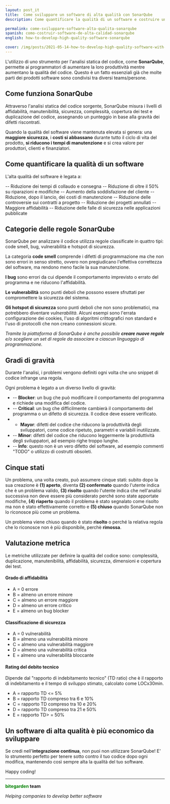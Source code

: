 ```yaml
---
layout: post_it
title:  Come sviluppare un software di alta qualità con SonarQube
description: Come quantificare la qualità di un software e costruire un prodotto di alta qualità.

permalink: come-sviluppare-software-alta-qualita-sonarqube
spanish: como-costruir-software-de-alta-calidad-sonarqube
english: how-to-develop-high-quality-software-sonarqube

cover: /img/posts/2021-05-14-how-to-develop-high-quality-software-with-sonarqube-thumb.png
---
```


L'utilizzo di uno strumento per l'analisi statica del codice, come **SonarQube**, permette ai programmatori di aumentare la loro produttività mentre aumentano la qualità del codice. Questo è un fatto essenziali già che molte parti dei prodotti software sono condivisi tra diversi teams/persone.

## Come funziona SonarQube

Attraverso l'analisi statica del codice sorgente, SonarQube misura i livelli di affidabilità, manutenibilità, sicurezza, complessità, copertura dei test e duplicazione del codice, assegnando un punteggio in base alla gravità dei difetti riscontrati.

Quando la qualità del software viene mantenuta elevata si genera: una **maggiore sicurezza**, i **costi si abbassano** durante tutto il ciclo di vita del prodotto, **si riducono i tempi di manutenzione** e si crea valore per produttori, clienti e finanziatori.

## Come quantificare la qualità di un software

L'alta qualità del software è legata a:

-- Riduzione dei tempi di collaudo e consegna
-- Riduzione di oltre il 50% su riparazioni e modifiche
-- Aumento della soddisfazione del cliente
-- Riduzione, dopo il lancio, dei costi di manutenzione
-- Riduzione delle controversie sui contratti a progetto
-- Riduzione dei progetti annullati
-- Maggiore affidabilità
-- Riduzione delle falle di sicurezza nelle applicazioni pubblicate

## Categorie delle regole SonarQube

SonarQube per analizzare il codice utilizza regole classificate in quattro tipi: code smell, bug, vulnerabilità e hotspot di sicurezza.

La categoria **code smell** comprende i difetti di programmazione ma che non sono errori in senso stretto, ovvero non pregiudicano l'effettiva correttezza del software, ma rendono meno facile la sua manutenzione.

**I bug** sono errori da cui dipende il comportamento imprevisto o errato del programma e ne riducono l'affidabilità.

**Le vulnerabilità** sono punti deboli che possono essere sfruttati per compromettere la sicurezza del sistema.

**Gli hotspot di sicurezza** sono punti deboli che non sono problematici, ma potrebbero diventare *vulnerabilità*. Alcuni esempi sono l'errata configurazione dei cookies, l'uso di algoritmi crittografici non standard e l'uso di protocolli che non creano connessioni sicure.

*Tramite la piattaforma di SonarQube è anche possibile **creare nuove regole** e/o scegliere un set di regole da associare a ciascun linguaggio di programmazione.*

## Gradi di gravità

Durante l'analisi, i problemi vengono definiti ogni volta che uno snippet di codice infrange una regola. 

Ogni problema è legato a un diverso livello di gravità:
- -- **Blocker**: un bug che può modificare il comportamento del programma e richiede una modifica del codice.
- -- **Critical**: un bug che difficilmente cambierà il comportamento del programma o un difetto di sicurezza. Il codice deve essere verificato.
- - **Mayor**: difetti del codice che riducono la produttività degli sviluppatori, come codice ripetuto, parametri e variabili inutilizzate.
- -- **Minor**: difetti del codice che riducono leggermente la produttività degli sviluppatori, ad esempio righe troppo lunghe.
- -- **Info**: questo non è un vero difetto del software, ad esempio commenti "TODO" o utilizzo di costrutti obsoleti.

## Cinque stati

Un problema, una volta creato, può assumere cinque stati: subito dopo la sua creazione è **(1) aperto**, diventa **(2) confermato** quando l'utente indica che è un problema valido, **(3) risolto** quando l'utente indica che nell'analisi successiva non deve essere più considerato perché sono state apportate modifiche, **(4) riaperto** quando il problema è stato segnalato come risolto ma non è stato effettivamente corretto e **(5) chiuso** quando SonarQube non lo riconosce più come un problema. 

Un problema viene chiuso quando è stato **risolto** o perché la relativa regola che lo riconosce non è più disponibile, perchè **rimossa**.

## Valutazione metrica

Le metriche utilizzate per definire la qualità del codice sono: complessità, duplicazione, manutenibilità, affidabilità, sicurezza, dimensioni e copertura dei test.

#### Grado di affidabilità

- A = 0 errore
- B = almeno un errore minore
- C = almeno un errore maggiore
- D = almeno un errore critico
- E = almeno un bug blocker

#### Classificazione di sicurezza

- A = 0 vulnerabilità
- B = almeno una vulnerabilità minore
- C = almeno una vulnerabilità maggiore
- D = almeno una vulnerabilità critica
- E = almeno una vulnerabilità bloccante

#### Rating del debito tecnico

Dipende dal "rapporto di indebitamento tecnico" (TD ratio) che è il rapporto di indebitamento e il tempo di sviluppo stimato, calcolato come LOCx30min.

- A = rapporto TD <= 5%
- B = rapporto TD compreso tra 6 e 10%
- C = rapporto TD compreso tra 10 e 20%
- D = rapporto TD compreso tra 21 e 50%
- E = rapporto TD> = 50%

## Un software di alta qualità è più economico da sviluppare

Se credi nell'**integrazione continua**, non puoi non utilizzare SonarQube! E' lo strumento perfetto per tenere sotto contro il tuo codice dopo ogni modifica, mantenendo così sempre alta la qualità del tuo software.

Happy coding!

---
**<span style="color: green">bitegarden</span> team**

_Helping companies to develop better software_
